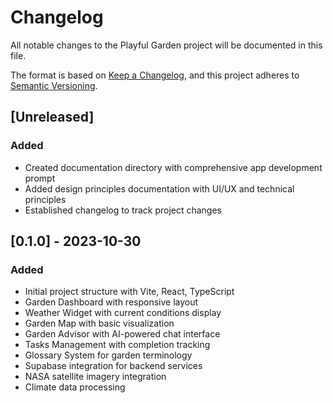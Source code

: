 
# Changelog

All notable changes to the Playful Garden project will be documented in this file.

The format is based on [Keep a Changelog](https://keepachangelog.com/en/1.0.0/),
and this project adheres to [Semantic Versioning](https://semver.org/spec/v2.0.0.html).

## [Unreleased]

### Added
- Created documentation directory with comprehensive app development prompt
- Added design principles documentation with UI/UX and technical principles
- Established changelog to track project changes

## [0.1.0] - 2023-10-30

### Added
- Initial project structure with Vite, React, TypeScript
- Garden Dashboard with responsive layout
- Weather Widget with current conditions display
- Garden Map with basic visualization
- Garden Advisor with AI-powered chat interface
- Tasks Management with completion tracking
- Glossary System for garden terminology
- Supabase integration for backend services
- NASA satellite imagery integration
- Climate data processing
